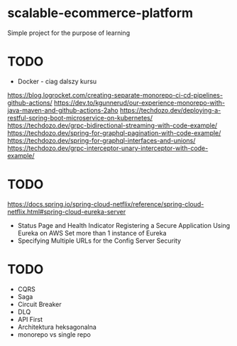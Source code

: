 # scalable-ecommerce-platform
Simple project for the purpose of learning

# TODO
- Docker - ciag dalszy kursu

https://blog.logrocket.com/creating-separate-monorepo-ci-cd-pipelines-github-actions/
https://dev.to/kgunnerud/our-experience-monorepo-with-java-maven-and-github-actions-2aho
https://techdozo.dev/deploying-a-restful-spring-boot-microservice-on-kubernetes/
https://techdozo.dev/grpc-bidirectional-streaming-with-code-example/
https://techdozo.dev/spring-for-graphql-pagination-with-code-example/
https://techdozo.dev/spring-for-graphql-interfaces-and-unions/
https://techdozo.dev/grpc-interceptor-unary-interceptor-with-code-example/


# TODO
https://docs.spring.io/spring-cloud-netflix/reference/spring-cloud-netflix.html#spring-cloud-eureka-server

- Status Page and Health Indicator
  Registering a Secure Application
  Using Eureka on AWS
  Set more than 1 instance of Eureka
- Specifying Multiple URLs for the Config Server 
  Security

# TODO
- CQRS
- Saga
- Circuit Breaker
- DLQ
- API First
- Architektura heksagonalna
- monorepo vs single repo
